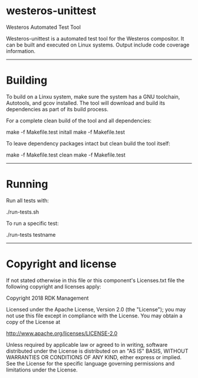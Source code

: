 # westeros-unittest
Westeros Automated Test Tool

Westeros-unittest is a automated test tool for the Westeros compositor.  It can be built and executed on 
Linux systems.  Output include code coverage information.

---
# Building

To build on a Linxu system, make sure the system has a GNU toolchain, Autotools, and gcov installed.  The tool 
will download and build its dependencies as part of its build process.

For a complete clean build of the tool and all dependencies:

make -f Makefile.test initall
make -f Makefile.test

To leave dependency packages intact but clean build the tool itself:

make -f Makefile.test clean
make -f Makefile.test

---
# Running

Run all tests with:

./run-tests.sh

To run a specific test:

./run-tests testname

---
# Copyright and license

If not stated otherwise in this file or this component's Licenses.txt file the
following copyright and licenses apply:

Copyright 2018 RDK Management

Licensed under the Apache License, Version 2.0 (the "License");
you may not use this file except in compliance with the License.
You may obtain a copy of the License at

http://www.apache.org/licenses/LICENSE-2.0

Unless required by applicable law or agreed to in writing, software
distributed under the License is distributed on an "AS IS" BASIS,
WITHOUT WARRANTIES OR CONDITIONS OF ANY KIND, either express or implied.
See the License for the specific language governing permissions and
limitations under the License.

